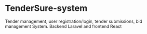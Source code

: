 # TenderSure-system
Tender management, user registration/login, tender submissions, bid management System. Backend Laravel and frontend React
